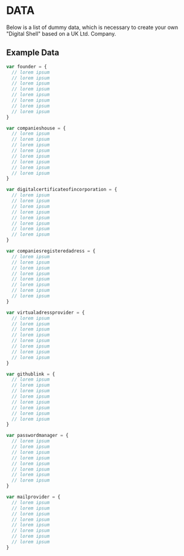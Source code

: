 # DATA
Below is a list of dummy data, which is necessary to create your own "Digital Shell" based on a UK Ltd. Company.

## Example Data
<a id="founder"></a>
```js
var founder = {
  // lorem ipsum
  // lorem ipsum
  // lorem ipsum
  // lorem ipsum
  // lorem ipsum
  // lorem ipsum
  // lorem ipsum
  // lorem ipsum
}
```
<a id="companieshouse"></a>
```js
var companieshouse = {
  // lorem ipsum
  // lorem ipsum
  // lorem ipsum
  // lorem ipsum
  // lorem ipsum
  // lorem ipsum
  // lorem ipsum
  // lorem ipsum
}
```
<a id="digitalcertificateofincorporation"></a>
```js
var digitalcertificateofincorporation = {
  // lorem ipsum
  // lorem ipsum
  // lorem ipsum
  // lorem ipsum
  // lorem ipsum
  // lorem ipsum
  // lorem ipsum
  // lorem ipsum
}
```
<a id="companiesregisteredadress"></a>
```js
var companiesregisteredadress = {
  // lorem ipsum
  // lorem ipsum
  // lorem ipsum
  // lorem ipsum
  // lorem ipsum
  // lorem ipsum
  // lorem ipsum
  // lorem ipsum
}
```
<a id="virtualadressprovider"></a>
```js
var virtualadressprovider = {
  // lorem ipsum
  // lorem ipsum
  // lorem ipsum
  // lorem ipsum
  // lorem ipsum
  // lorem ipsum
  // lorem ipsum
  // lorem ipsum
}
```
<a id="githublink"></a>
```js
var githublink = {
  // lorem ipsum
  // lorem ipsum
  // lorem ipsum
  // lorem ipsum
  // lorem ipsum
  // lorem ipsum
  // lorem ipsum
  // lorem ipsum
}
```
<a id="passwordmanager"></a>
```js
var passwordmanager = {
  // lorem ipsum
  // lorem ipsum
  // lorem ipsum
  // lorem ipsum
  // lorem ipsum
  // lorem ipsum
  // lorem ipsum
  // lorem ipsum
}
```
<a id="mailprovider"></a>
```js
var mailprovider = {
  // lorem ipsum
  // lorem ipsum
  // lorem ipsum
  // lorem ipsum
  // lorem ipsum
  // lorem ipsum
  // lorem ipsum
  // lorem ipsum
}
```
